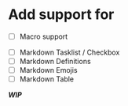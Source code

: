 # Add support for

- [ ] Macro support
<!-- Might require an extension -->
- [ ] Markdown Tasklist / Checkbox
- [ ] Markdown Definitions
- [ ] Markdown Emojis
- [ ] Markdown Table

***WIP***
